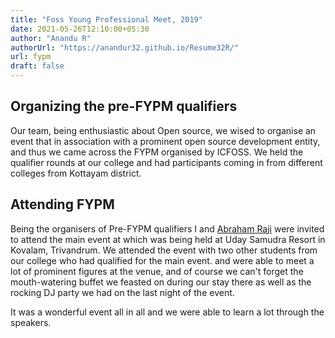 ```yaml
---
title: "Foss Young Professional Meet, 2019"
date: 2021-05-26T12:10:00+05:30
author: "Anandu R"
authorUrl: "https://anandur32.github.io/Resume32R/"
url: fypm
draft: false
---
```


## Organizing the pre-FYPM qualifiers 
Our team, being enthusiastic about Open source, we wised to organise an event that in association with a prominent open source development  entity, and thus we came across the FYPM organised by ICFOSS. We held the qualifier rounds at our college and had participants coming in from different colleges from Kottayam district. 

## Attending FYPM 
Being the organisers of Pre-FYPM qualifiers I and [Abraham Raji](https://abrahamraji.in) were invited to attend the main event at which was being held at Uday Samudra Resort in Kovalam, Trivandrum. We attended the event with two other students from our college who had qualified for the main event. and were able to meet a lot of prominent figures at the venue, and of course we can't forget the mouth-watering buffet we feasted on during our stay there as well as the rocking DJ party we had on the last night of the event. 

It was a wonderful event all in all and we were able to learn a lot through the speakers.